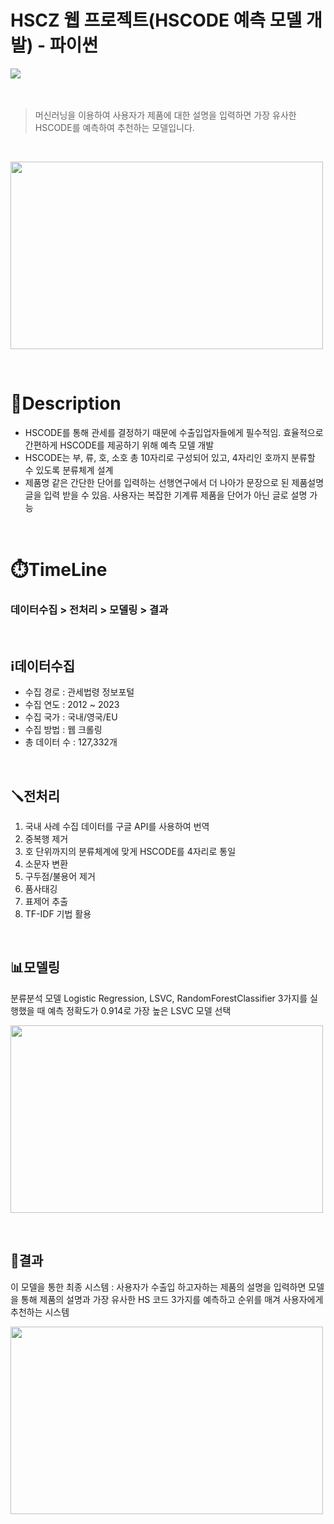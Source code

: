 # HSCZ 웹 프로젝트(HSCODE 예측 모델 개발) - 파이썬
<div class="inline-images">
    <img src="https://img.shields.io/badge/Python-3776AB?style=for-the-badge&logo=Python&logoColor=white">
</div>
<br>
<br>

> 머신러닝을 이용하여 사용자가 제품에 대한 설명을 입력하면 가장 유사한 HSCODE를 예측하여 추천하는 모델입니다.
<br>
<p>
  <img src="https://github.com/ghgrnrdud/Python_Project_HSCZ/assets/153475197/c4238cbe-fb3f-476b-99bf-51beda2a1f4e" width="500" height="300">
</p>
<br>

# 📖Description
- HSCODE를 통해 관세를 결정하기 때문에 수출입업자들에게 필수적임. 효율적으로 간편하게 HSCODE를 제공하기 위해 예측 모델 개발
- HSCODE는 부, 류, 호, 소호 총 10자리로 구성되어 있고, 4자리인 호까지 분류할 수 있도록 분류체계 설계
- 제품명 같은 간단한 단어를 입력하는 선행연구에서 더 나아가 문장으로 된 제품설명 글을 입력 받을 수 있음. 사용자는 복잡한 기계류 제품을 단어가 아닌 글로 설명 가능
<br>

# ⏱️TimeLine
### 데이터수집 > 전처리 > 모델링 > 결과
<br>

## ℹ️데이터수집
- 수집 경로 : 관세법령 정보포털
- 수집 연도 : 2012 ~ 2023
- 수집 국가 : 국내/영국/EU
- 수집 방법 : 웹 크롤링
- 총 데이터 수 : 127,332개
<br>

## 🪛전처리
1. 국내 사례 수집 데이터를 구글 API를 사용하여 번역
2. 중복행 제거
3. 호 단위까지의 분류체계에 맞게 HSCODE를 4자리로 통일
4. 소문자 변환
5. 구두점/불용어 제거
6. 품사태깅
7. 표제어 추출
8. TF-IDF 기법 활용
<br>

## 📊모델링
분류분석 모델 Logistic Regression, LSVC, RandomForestClassifier 3가지를 실행했을 때 예측 정확도가 0.914로 가장 높은 LSVC 모델 선택
<p>
  <img src="https://github.com/ghgrnrdud/Python_Project_HSCZ/assets/153475197/b28e904a-bbae-4f42-876d-cb64cb0210d5" width="500" height="300">
</p>
<br>

## 🔎결과
이 모델을 통한 최종 시스템 : 사용자가 수출입 하고자하는 제품의 설명을 입력하면 모델을 통해 제품의 설명과 가장 유사한 HS 코드 3가지를 예측하고 순위를 매겨 사용자에게 추천하는 시스템
<p>
  <img src="https://github.com/ghgrnrdud/Python_Project_HSCZ/assets/153475197/431aeee2-19ad-4ac9-8480-ce87256296ab" width="500" height="300">
</p>


